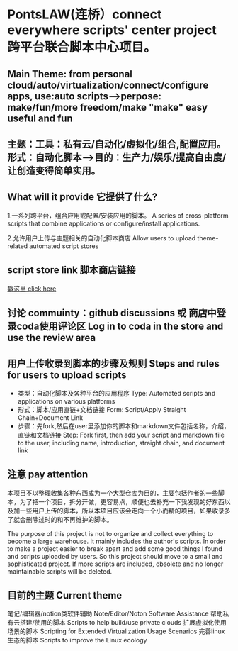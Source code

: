 # PontsLAW(连桥）connect everywhere scripts' center project 跨平台联合脚本中心项目。

## Main Theme: from personal cloud/auto/virtualization/connect/configure apps, use:auto scripts-->perpose: make/fun/more freedom/make "make" easy useful and fun

## 主题：工具：私有云/自动化/虚拟化/组合,配置应用。 形式：自动化脚本-->目的：生产力/娱乐/提高自由度/让创造变得简单实用。

## What will it provide 它提供了什么?
1.一系列跨平台，组合应用或配置/安装应用的脚本。 A series of cross-platform scripts that combine applications or configure/install applications.

2.允许用户上传与主题相关的自动化脚本商店 Allow users to upload theme-related automated script stores

## script store link 脚本商店链接

[戳这里 click here](https://coda.io/d/Ponts-store_dhlxeQXja8k)

## 讨论 commuinty：github discussions 或 商店中登录coda使用评论区 Log in to coda in the store and use the review area

## 用户上传收录到脚本的步骤及规则 Steps and rules for users to upload scripts

- 类型：自动化脚本及各种平台的应用程序 Type: Automated scripts and applications on various platforms
- 形式：脚本/应用直链+文档链接 Form: Script/Apply Straight Chain+Document Link
- 步骤：先fork,然后在user里添加你的脚本和markdown文件包括名称，介绍，直链和文档链接 Step: Fork first, then add your script and markdown file to the user, including name, introduction, straight chain, and document link

## 注意 pay attention
本项目不以整理收集各种东西成为一个大型仓库为目的，主要包括作者的一些脚本，为了把一个项目，拆分开做，更容易点，顺便也去补充一下我发现的好东西以及加一些用户上传的脚本，所以本项目应该会走向一个小而精的项目，如果收录多了就会删除过时的和不再维护的脚本。

The purpose of this project is not to organize and collect everything to become a large warehouse. It mainly includes the author's scripts. In order to make a project easier to break apart and add some good things I found and scripts uploaded by users. So this project should move to a small and sophisticated project. If more scripts are included, obsolete and no longer maintainable scripts will be deleted.
## 目前的主题 Current theme
笔记/编辑器/notion类软件辅助 Note/Editor/Noton Software Assistance
帮助私有云搭建/使用的脚本 Scripts to help build/use private clouds
扩展虚拟化使用场景的脚本 Scripting for Extended Virtualization Usage Scenarios
完善linux生态的脚本 Scripts to improve the Linux ecology

